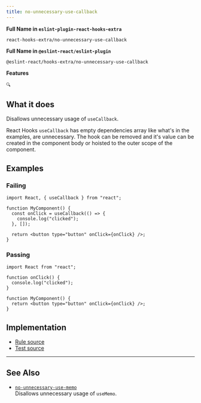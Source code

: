 ```yaml
---
title: no-unnecessary-use-callback
---
```


**Full Name in `eslint-plugin-react-hooks-extra`**

```plain copy
react-hooks-extra/no-unnecessary-use-callback
```

**Full Name in `@eslint-react/eslint-plugin`**

```plain copy
@eslint-react/hooks-extra/no-unnecessary-use-callback
```

**Features**

`🔍`

## What it does

Disallows unnecessary usage of `useCallback`.

React Hooks `useCallback` has empty dependencies array like what's in the examples, are unnecessary. The hook can be removed and it's value can be created in the component body or hoisted to the outer scope of the component.

## Examples

### Failing

```tsx
import React, { useCallback } from "react";

function MyComponent() {
  const onClick = useCallback(() => {
    console.log("clicked");
  }, []);

  return <button type="button" onClick={onClick} />;
}
```

### Passing

```tsx
import React from "react";

function onClick() {
  console.log("clicked");
}

function MyComponent() {
  return <button type="button" onClick={onClick} />;
}
```

## Implementation

- [Rule source](https://github.com/Rel1cx/eslint-react/tree/main/packages/plugins/eslint-plugin-react-hooks-extra/src/rules/no-unnecessary-use-callback.ts)
- [Test source](https://github.com/Rel1cx/eslint-react/tree/main/packages/plugins/eslint-plugin-react-hooks-extra/src/rules/no-unnecessary-use-callback.spec.ts)

---

## See Also

- [`no-unnecessary-use-memo`](./hooks-extra-no-unnecessary-use-memo)\
  Disallows unnecessary usage of `useMemo`.

